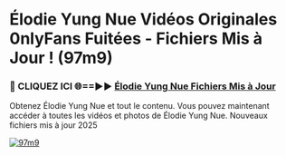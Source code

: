 # Élodie Yung Nue Vidéos Originales 0nlyFans Fuitées - Fichiers Mis à Jour ! (97m9)

<h3>🔴 CLIQUEZ ICI 🌐==►► <a href="https://tinyurl.com/2pmr4ezf" rel="nofollow">Élodie Yung Nue Fichiers Mis à Jour</a></h3>

Obtenez Élodie Yung Nue et tout le contenu. Vous pouvez maintenant accéder à toutes les vidéos et photos de Élodie Yung Nue. Nouveaux fichiers mis à jour 2025

[![97m9](https://i.imgur.com/6SNvagu.gif)](https://tinyurl.com/2pmr4ezf)
